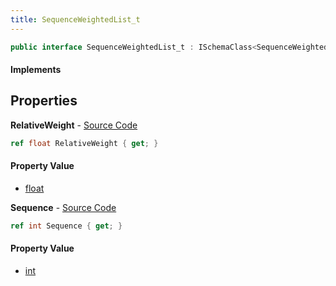 ```yaml
---
title: SequenceWeightedList_t
---
```


```csharp
public interface SequenceWeightedList_t : ISchemaClass<SequenceWeightedList_t>, ISchemaField, ISchemaClass, INativeHandle
```

#### Implements

## Properties

**RelativeWeight** - [Source Code](https://github.com/swiftly-solution/swiftlys2/blob/master/managed/src/SwiftlyS2.Generated/Schemas/Interfaces/SequenceWeightedList_t.cs#L18)

```csharp
ref float RelativeWeight { get; }
```

#### Property Value

- [float](https://learn.microsoft.com/dotnet/api/system.single)

**Sequence** - [Source Code](https://github.com/swiftly-solution/swiftlys2/blob/master/managed/src/SwiftlyS2.Generated/Schemas/Interfaces/SequenceWeightedList_t.cs#L16)

```csharp
ref int Sequence { get; }
```

#### Property Value

- [int](https://learn.microsoft.com/dotnet/api/system.int32)


